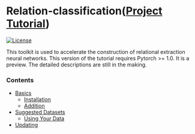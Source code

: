 # Relation-classification([Project Tutorial](https://liftkkkk.github.io/FLEXNER/))

[![License](https://img.shields.io/badge/License-Apache%202.0-brightgreen.svg)](https://opensource.org/licenses/Apache-2.0)


This toolkit is used to accelerate the construction of relational extraction neural networks. This version of the tutorial requires Pytorch >= 1.0. It is a preview. The detailed descriptions are still in the making.


### Contents

* [Basics](#basics)
  * [Installation](#installation)
  * [Addition](#addition)
* [Suggested Datasets](#suggested-datasets)
  * [Using Your Data](#using-your-data)
* [Updating](#updating)
